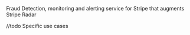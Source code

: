 Fraud Detection, monitoring and alerting service for Stripe that augments Stripe Radar

//todo
Specific use cases
